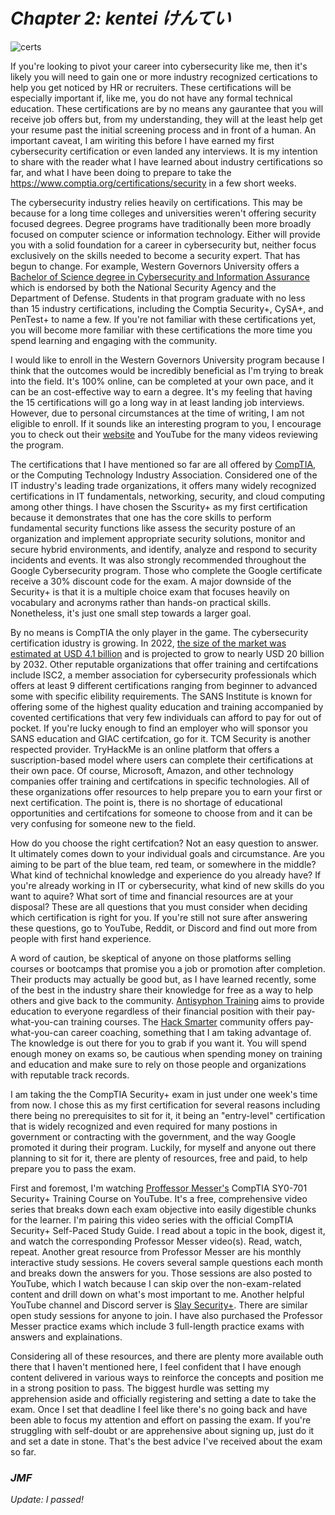 # *Chapter 2: kentei  けんてい*
![certs](https://github.com/jforrest602/cybersecurity-portfolio/assets/139130645/516dbbf7-bc06-4ee8-a095-32308339cd9e)


If you're looking to pivot your career into cybersecurity like me, then it's likely you will need to gain one or more industry recognized certications to help you get noticed by HR or recruiters. These certifications will be especially important if, like me, you do not have any formal technical education. These certifications are by no means any gaurantee that you will receive job offers but, from my understanding, they will at the least help get your resume past the initial screening process and in front of a human. An important caveat, I am wiriting this before I have earned my first cybersecurity certification or even landed any interviews. It is my intention to share with the reader what I have learned about industry certifications so far, and what I have been doing to prepare to take the https://www.comptia.org/certifications/security in a few short weeks.   

The cybersecurity industry relies heavily on certifications. This may be because for a long time colleges and universities weren't offering security focused degrees. Degree programs have traditionally been more broadly focused on computer science or information technology. Either will provide you with a solid foundation for a career in cybersecurity but, neither focus exclusively on the skills needed to become a security expert. That has begun to change. For example, Western Governors University offers a [Bachelor of Science degree in Cybersecurity and Information Assurance](https://www.wgu.edu/online-it-degrees/cybersecurity-information-assurance-bachelors-program.html) which is endorsed by both the National Security Agency and the Department of Defense. Students in that program graduate with no less than 15 industry certifications, including the Comptia Security+, CySA+, and PenTest+ to name a few. If you're not familiar with these certifications yet, you will become more familiar with these certifications the more time you spend learning and engaging with the community.   

I would like to enroll in the Western Governors University program because I think that the outcomes would be incredibly beneficial as I'm trying to break into the field. It's 100% online, can be completed at your own pace, and it can be an cost-effective way to earn a degree. It's my feeling that having the 15 certifications will go a long way in at least landing job interviews. However, due to personal circumstances at the time of writing, I am not eligible to enroll.  If it sounds like an interesting program to you, I encourage you to check out their [website](https://www.wgu.edu/) and YouTube for the many videos reviewing the program.   

The certifications that I have mentioned so far are all offered by [CompTIA](https://www.comptia.org/), or the Computing Technology Industry Association. Considered one of the IT industry's leading trade organizations, it offers many widely recognized certifications in IT fundamentals, networking, security, and cloud computing among other things. I have chosen the Sscurity+ as my first certification because it demonstrates that one has the core skills to perform fundamental security functions like assess the security posture of an organization and implement appropriate security solutions, monitor and secure hybrid environments, and identify, analyze and respond to security incidents and events. It was also strongly recommended throughout the Google Cybersecurity program. Those who complete the Google certificate receive a 30% discount code for the exam.  A major downside of the Security+ is that it is a multiple choice exam that focuses heavily on vocabulary and acronyms rather than hands-on practical skills. Nonetheless, it's just one small step towards a larger goal.


By no means is CompTIA the only player in the game. The cybersecurity certification idustry is growing. In 2022, [the size of the market was estimated at USD 4.1 billion](https://www.linkedin.com/pulse/cyber-security-training-market-worth-usd-y7naf) and is projected to grow to nearly USD 20 billion by 2032. Other reputable organizations that offer training and certifcations include ISC2, a member association for cybersecurity professionals which offers at least 9 different certifications ranging from beginner to advanced some with specific elibility requirements. The SANS Institute is known for offering some of the highest quality education and training accompanied by covented certifications that very few individuals can afford to pay for out of pocket. If you're lucky enough to find an employer who will sponsor you SANS education and GIAC certifcation, go for it. TCM Security is another respected provider. TryHackMe is an online platform that offers a suscription-based model where users can complete their certifications at their own pace. Of course, Microsoft, Amazon, and other technology companies offer training and certifcations in specific technologies. All of these organizations offer resources to help prepare you to earn your first or next certification. The point is, there is no shortage of educational opportunities and certifcations for someone to choose from and it can be very confusing for someone new to the field.    

How do you choose the right certifcation? Not an easy question to answer. It ultimately comes down to your individual goals and circumstance. Are you aiming to be part of the blue team, red team, or somewhere in the middle? What kind of technichal knowledge and experience do you already have? If you're already working in IT or cybersecurity, what kind of new skills do you want to aquire? What sort of time and financial resources are at your disposal? These are all questions that you must consider when deciding which certification is right for you. If you're still not sure after answering these questions, go to YouTube, Reddit, or Discord and find out more from people with first hand experience.   

A word of caution, be skeptical of anyone on those platforms selling courses or bootcamps that promise you a job or promotion after completion. Their products may actually be good but, as I have learned recently, some of the best in the industry share their knowledge for free as a way to help others and give back to the community. [Antisyphon Training](https://www.antisyphontraining.com/) aims to provide education to everyone regardless of their financial position with their pay-what-you-can training courses. The [Hack Smarter](https://hacksmarter.org/) community offers pay-what-you-can career coaching, something that I am taking advantage of. The knowledge is out there for you to grab if you want it. You will spend enough money on exams so, be cautious when spending money on training and education and make sure to rely on those people and organizations with reputable track records.  

I am taking the the CompTIA Security+ exam in just under one week's time from now. I chose this as my first certification for several reasons including there being no prerequisites to sit for it, it being an "entry-level" certification that is widely recognized and even required for many postions in government or contracting with the government, and the way Google promoted it during their program. Luckily, for myself and anyone out there planning to sit for it, there are plenty of resources, free and paid, to help prepare you to pass the exam.     

First and foremost, I'm watching [Proffessor Messer's](https://www.professormesser.com/) CompTIA SY0-701 Security+ Training Course on YouTube. It's a free, comprehensive video series that breaks down each exam objective into easily digestible chunks for the learner. I'm pairing this video series with the official CompTIA Security+ Self-Paced Study Guide. I read about a topic in the book, digest it, and watch the corresponding Professor Messer video(s). Read, watch, repeat. Another great resource from Professor Messer are his monthly interactive study sessions. He covers several sample questions each month and breaks down the answers for you. Those sessions are also posted to YouTube, which I watch because I can skip over the non-exam-related content and drill down on what's most important to me. Another helpful YouTube channel and Discord server is [Slay Security+](https://www.google.com/url?sa=t&source=web&rct=j&opi=89978449&url=https://www.youtube.com/channel/UCczXEEDe-v69xF2thuZoIPQ/about&ved=2ahUKEwidpaa-l-mGAxWFjq8BHXp_CrEQFnoECBkQAQ&usg=AOvVaw1o-SyvIsfoEV7Jtr5x1KqQ). There are similar open study sessions for anyone to join. I have also purchased the Professor Messer practice exams which include 3 full-length practice exams with answers and explainations.  

Considering all of these resources, and there are plenty more available outh there that I haven't mentioned here, I feel confident that I have enough content delivered in various ways to reinforce the concepts and position me in a strong position to pass. The biggest hurdle was setting my apprehension aside and officially registering and setting a date to take the exam. Once I set that deadline I feel like there's no going back and have been able to focus my attention and effort on passing the exam. If you're struggling with self-doubt or are apprehensive about signing up, just do it and set a date in stone. That's the best advice I've received about the exam so far.   


### *JMF*

_Update: I passed!_
